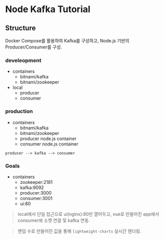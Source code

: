 # Node Kafka Tutorial

## Structure

Docker Compose를 활용하여 Kafka를 구성하고,
Node.js 기반의 Producer/Consumer를 구성.

### develeopment

- containers
  - bitnami/kafka
  - bitnami/zookeeper
- local
  - producer
  - consumer

### production

- containers
  - bitnami/kafka
  - bitnami/zookeeper
  - producer node.js container
  - consumer node.js container

```
producer --> kafka --> consumer
```

### Goals

- containers
  - zookeeper:2181
  - kafka:9092
  - producer:3000
  - consumer:3001
  - ui:80

> local에서 단일 접근으로 ui(nginx):80만 열어두고,
> vue로 만들어진 app에서 consumer에 소켓 연결 및 kafka 연동.

> 랜덤 수로 만들어진 값을 통해 `lightweight-charts` 실시간 렌더링.
